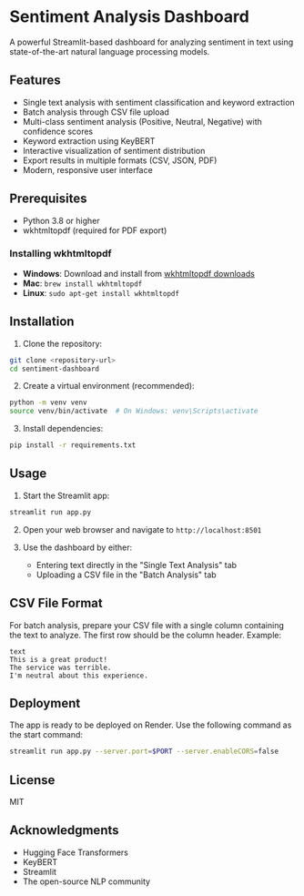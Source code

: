 # Sentiment Analysis Dashboard

A powerful Streamlit-based dashboard for analyzing sentiment in text using state-of-the-art natural language processing models.

## Features

- Single text analysis with sentiment classification and keyword extraction
- Batch analysis through CSV file upload
- Multi-class sentiment analysis (Positive, Neutral, Negative) with confidence scores
- Keyword extraction using KeyBERT
- Interactive visualization of sentiment distribution
- Export results in multiple formats (CSV, JSON, PDF)
- Modern, responsive user interface

## Prerequisites

- Python 3.8 or higher
- wkhtmltopdf (required for PDF export)

### Installing wkhtmltopdf

- **Windows**: Download and install from [wkhtmltopdf downloads](https://wkhtmltopdf.org/downloads.html)
- **Mac**: `brew install wkhtmltopdf`
- **Linux**: `sudo apt-get install wkhtmltopdf`

## Installation

1. Clone the repository:
```bash
git clone <repository-url>
cd sentiment-dashboard
```

2. Create a virtual environment (recommended):
```bash
python -m venv venv
source venv/bin/activate  # On Windows: venv\Scripts\activate
```

3. Install dependencies:
```bash
pip install -r requirements.txt
```

## Usage

1. Start the Streamlit app:
```bash
streamlit run app.py
```

2. Open your web browser and navigate to `http://localhost:8501`

3. Use the dashboard by either:
   - Entering text directly in the "Single Text Analysis" tab
   - Uploading a CSV file in the "Batch Analysis" tab

## CSV File Format

For batch analysis, prepare your CSV file with a single column containing the text to analyze. The first row should be the column header. Example:

```csv
text
This is a great product!
The service was terrible.
I'm neutral about this experience.
```

## Deployment

The app is ready to be deployed on Render. Use the following command as the start command:

```bash
streamlit run app.py --server.port=$PORT --server.enableCORS=false
```

## License

MIT

## Acknowledgments

- Hugging Face Transformers
- KeyBERT
- Streamlit
- The open-source NLP community 